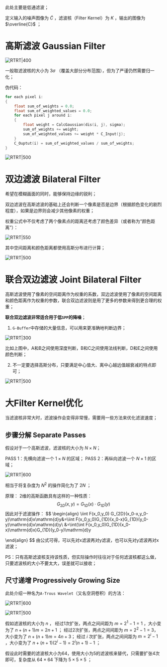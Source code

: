 此处主要是低通滤波；

定义输入的噪声图像为 $\tilde{C}$ ，滤波核（Filter Kernel）为 $K$ ，输出的图像为 $\overline{C}$ ；
# 高斯滤波 Gaussian Filter

![RTRT|400](https://pic-1315225359.cos.ap-shanghai.myqcloud.com/20230928133641.png)


一般取滤波核的大小为 $3\sigma$ （覆盖大部分分布范围），但为了严谨仍然需要归一化；

伪代码：
```cpp
for each pixel i:
{
	float sum_of_weights = 0.0;
	float sum_of_weighted_values = 0.0;
	for each pixel j around i:
	{
		float weight = CalcGaussian(dis(i, j), sigma);
		sum_of_weights += weight;
		sum_of_weighted_values += weight * C_Input(j);
	}
	C_Ouptut(i) = sum_of_weighted_values / sum_of_weights;
}
```

![RTRT|500](https://pic-1315225359.cos.ap-shanghai.myqcloud.com/20230928142437.png)

# 双边滤波 Bilateral Filter

希望在模糊画面的同时，能够保持边缘的锐利；

双边滤波在高斯滤波的基础上还会判断一个像素是否是边界（根据颜色变化的剧烈程度），如果是边界则会减少其他像素的权重；

权重公式中不仅考虑了两个像素点的距离还考虑了颜色差异（或者称为“颜色距离”）：

![RTRT|550](https://pic-1315225359.cos.ap-shanghai.myqcloud.com/20230928143557.png)

其中空间距离和颜色距离都使用高斯分布进行计算；


![RTRT|500](https://pic-1315225359.cos.ap-shanghai.myqcloud.com/20230928143734.png)

# 联合双边滤波 Joint Bilateral Filter

高斯滤波使用了像素的空间距离作为权重的系数，双边滤波使用了像素的空间距离和颜色距离作为权重的参数，联合双边滤波则是用了更多的参数来得到更合理的权重；

**联合双边滤波非常适合用于低`SPP`的降噪**；

1. `G-Buffer`中存储的大量信息，可以用来更准确地判断边界；

![RTRT|300](https://pic-1315225359.cos.ap-shanghai.myqcloud.com/20230928145750.png)

比如上图中，A和B之间使用深度判断，B和C之间使用法线判断，D和E之间使用颜色判断；

2. 不一定要选择高斯分布，只要满足中心值大、离中心越远值越衰减的特点即可；

![RTRT|500](https://pic-1315225359.cos.ap-shanghai.myqcloud.com/20230928145932.png)


# 大Filter Kernel优化

当滤波核非常大时，滤波操作会变得非常慢，需要用一些方法来优化滤波速度；
## 步骤分解 Separate Passes

假设对于一个高斯滤波，滤波核的大小为 $N\times N$；

PASS 1：先横向滤波一个 $1\times N$ 的区域；
PASS 2：再纵向滤波一个 $N\times 1$ 的区域；

![RTRT|600](https://pic-1315225359.cos.ap-shanghai.myqcloud.com/20230928154358.png)

相当于将复杂度为 $N^2$ 的操作简化为了 $2N$ ；

原理：
	2维的高斯函数具有这样的一种性质：
$$
G_{2D}(x,y)=G_{1D}(x)\cdot G_{1D}(y)
$$
	因此对于滤波操作：
$$
\begin{align}
\iint F(x_0,y_0) G_{2D}(x_0-x,y_0-y)\mathrm{d}x\mathrm{d}y&=\iint F(x_0,y_0)G_{1D}(x_0-x)G_{1D}(y_0-y)\mathrm{d}x\mathrm{d}y\\
&=\int(\int F(x_0,y_0)G_{1D}(x_0-x)\mathrm{d}x)G_{1D}(y_0-y)\mathrm{d}y

\end{align}
$$
	由公式可得，可以先对x滤波再对y滤波，也可以先对y滤波再对x滤波；

PS：只有高斯滤波核支持该性质，但实际操作时往往对于任何滤波核都这么做，只要滤波核的大小不要太大，误差就可以接收；

## 尺寸递增 Progressively Growing Size

此处介绍一种名为`A-Trous Wavelet`（又名空洞卷积）的方法：

![RTRT|600](https://pic-1315225359.cos.ap-shanghai.myqcloud.com/20230928161727.png)

![RTRT|500](https://pic-1315225359.cos.ap-shanghai.myqcloud.com/20230928161811.png)

假如滤波核的大小为 $n$ ，
经过1次扩张，两点之间间距为 $m=2^1-1=1$ ，大小变为了 $n+(n+1)m=2n+1$ ；
经过2次扩张，两点之间间距为 $m=2^2-1=3$，大小变为了 $n+(n+1)m=4n+3$；
经过 $i$ 次扩张，两点之间间距为 $m=2^i-1$ ，大小变为了 $n+(n+1)(2^i-1)=2^i(n+1)-1$ ；

假设此时需要的滤波核大小为64，使用大小为5的滤波核来替代，只需要扩张4次即可，复杂度从 $64\times 64$ 下降为 $5\times 5 \times 5$ ；

